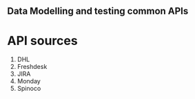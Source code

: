 ## Data Modelling and testing common APIs

# API sources

1. DHL
2. Freshdesk
3. JIRA
4. Monday
5. Spinoco
